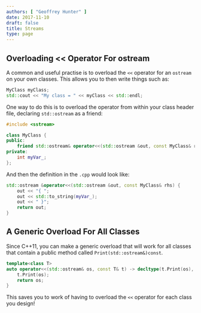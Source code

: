 ```yaml
---
authors: [ "Geoffrey Hunter" ]
date: 2017-11-10
draft: false
title: Streams
type: page
---
```


## Overloading << Operator For ostream

A common and useful practise is to overload the `<<` operator for an `ostream` on your own classes. This allows you to then write things such as:

```c++    
MyClass myClass;
std::cout << "My class = " << myClass << std::endl;
```

One way to do this is to overload the operator from within your class header file, declaring `std::ostream` as a friend:

```c++    
#include <sstream>

class MyClass {
public:
    friend std::ostream& operator<<(std::ostream &out, const MyClass& rhs);
private:
    int myVar_;
};
```

And then the definition in the `.cpp` would look like:

```c++    
std::ostream &operator<<(std::ostream &out, const MyClass& rhs) {
    out << "{ ";
    out << std::to_string(myVar_);
    out << " }";
    return out;
}
```

## A Generic Overload For All Classes

Since C++11, you can make a generic overload that will work for all classes that contain a public method called `Print(std::ostream&)const`.

```c++    
template<class T>
auto operator<<(std::ostream& os, const T& t) -> decltype(t.Print(os), os) { 
    t.Print(os); 
    return os; 
}
```

This saves you to work of having to overload the `<<` operator for each class you design!

